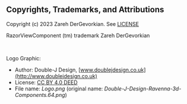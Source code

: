 ﻿
## Copyrights, Trademarks, and Attributions

Copyright (c) 2023 Zareh DerGevorkian. See [LICENSE](license)

RazorViewComponent (tm) trademark Zareh DerGevorkian

<br>

Logo Graphic:
- Author: Double-J Design, [www.doublejdesign.co.uk](http://www.doublejdesign.co.uk)
- License: [CC BY 4.0 DEED](https://creativecommons.org/licenses/by/4.0/)
- File name: *Logo.png* (original name: *Double-J-Design-Ravenna-3d-Components.64.png*)
